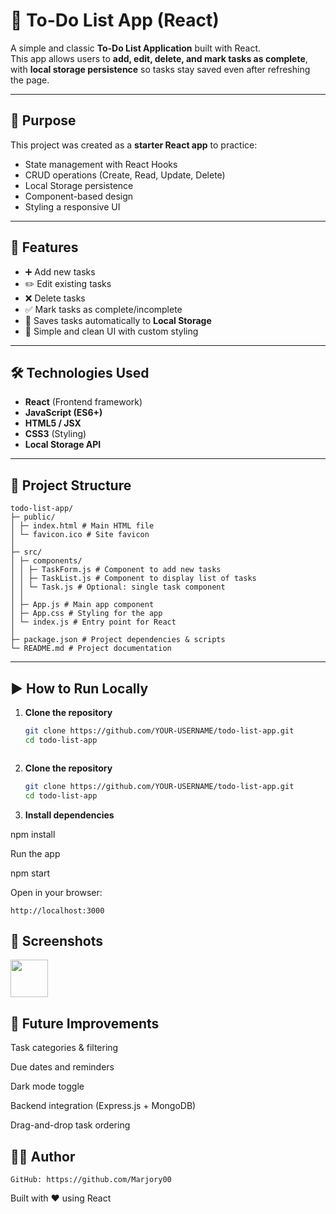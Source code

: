 # 📝 To-Do List App (React)

A simple and classic **To-Do List Application** built with React.  
This app allows users to **add, edit, delete, and mark tasks as complete**, with **local storage persistence** so tasks stay saved even after refreshing the page.

---

## 🎯 Purpose
This project was created as a **starter React app** to practice:
- State management with React Hooks
- CRUD operations (Create, Read, Update, Delete)
- Local Storage persistence
- Component-based design
- Styling a responsive UI



---

## 🚀 Features
- ➕ Add new tasks  
- ✏️ Edit existing tasks  
- ❌ Delete tasks  
- ✅ Mark tasks as complete/incomplete  
- 💾 Saves tasks automatically to **Local Storage**  
- 🎨 Simple and clean UI with custom styling  

---

## 🛠️ Technologies Used
- **React** (Frontend framework)
- **JavaScript (ES6+)**
- **HTML5 / JSX**
- **CSS3** (Styling)
- **Local Storage API**

---

## 📂 Project Structure

```
todo-list-app/
├─ public/
│ ├─ index.html # Main HTML file
│ └─ favicon.ico # Site favicon
│
├─ src/
│ ├─ components/
│ │ ├─ TaskForm.js # Component to add new tasks
│ │ ├─ TaskList.js # Component to display list of tasks
│ │ └─ Task.js # Optional: single task component
│ │
│ ├─ App.js # Main app component
│ ├─ App.css # Styling for the app
│ └─ index.js # Entry point for React
│
├─ package.json # Project dependencies & scripts
└─ README.md # Project documentation
```

---

## ▶️ How to Run Locally

1. **Clone the repository**  
   ```bash
   git clone https://github.com/YOUR-USERNAME/todo-list-app.git
   cd todo-list-app



1. **Clone the repository**  
   ```bash
   git clone https://github.com/YOUR-USERNAME/todo-list-app.git
   cd todo-list-app


1. **Install dependencies**

npm install

Run the app

npm start

Open in your browser:

    http://localhost:3000


## 📸 Screenshots


<img src="http://image/todo-list-app.png" height="60" width="60" >




## 📌 Future Improvements

Task categories & filtering

Due dates and reminders

Dark mode toggle

Backend integration (Express.js + MongoDB)

Drag-and-drop task ordering


## 👩‍💻 Author

    GitHub: https://github.com/Marjory00
    

Built with ❤️ using React